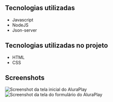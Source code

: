 ## Tecnologias utilizadas
* Javascript
* NodeJS
* Json-server

## Tecnologias utilizadas no projeto
* HTML
* CSS

## Screenshots
![Screenshot da tela inicial do AluraPlay](https://user-images.githubusercontent.com/73480168/232171176-1cacc0fe-a1ec-4c48-8d8a-2b9eb86991bd.png)
![Screenshot da tela do formulário do AluraPlay](https://imgur.com/ShNADf2.png)
